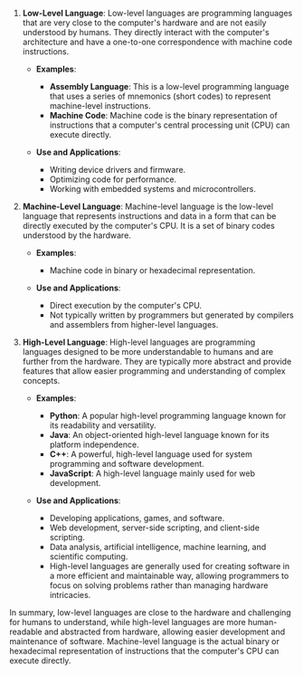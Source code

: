 1. **Low-Level Language**:
Low-level languages are programming languages that are very close to the computer's hardware and are not easily understood by humans. They directly interact with the computer's architecture and have a one-to-one correspondence with machine code instructions.

   - **Examples**:
     - **Assembly Language**: This is a low-level programming language that uses a series of mnemonics (short codes) to represent machine-level instructions.
     - **Machine Code**: Machine code is the binary representation of instructions that a computer's central processing unit (CPU) can execute directly.

   - **Use and Applications**:
     - Writing device drivers and firmware.
     - Optimizing code for performance.
     - Working with embedded systems and microcontrollers.

2. **Machine-Level Language**:
Machine-level language is the low-level language that represents instructions and data in a form that can be directly executed by the computer's CPU. It is a set of binary codes understood by the hardware.

   - **Examples**:
     - Machine code in binary or hexadecimal representation.

   - **Use and Applications**:
     - Direct execution by the computer's CPU.
     - Not typically written by programmers but generated by compilers and assemblers from higher-level languages.

3. **High-Level Language**:
High-level languages are programming languages designed to be more understandable to humans and are further from the hardware. They are typically more abstract and provide features that allow easier programming and understanding of complex concepts.

   - **Examples**:
     - **Python**: A popular high-level programming language known for its readability and versatility.
     - **Java**: An object-oriented high-level language known for its platform independence.
     - **C++**: A powerful, high-level language used for system programming and software development.
     - **JavaScript**: A high-level language mainly used for web development.

   - **Use and Applications**:
     - Developing applications, games, and software.
     - Web development, server-side scripting, and client-side scripting.
     - Data analysis, artificial intelligence, machine learning, and scientific computing.
     - High-level languages are generally used for creating software in a more efficient and maintainable way, allowing programmers to focus on solving problems rather than managing hardware intricacies.

In summary, low-level languages are close to the hardware and challenging for humans to understand, while high-level languages are more human-readable and abstracted from hardware, allowing easier development and maintenance of software. Machine-level language is the actual binary or hexadecimal representation of instructions that the computer's CPU can execute directly.